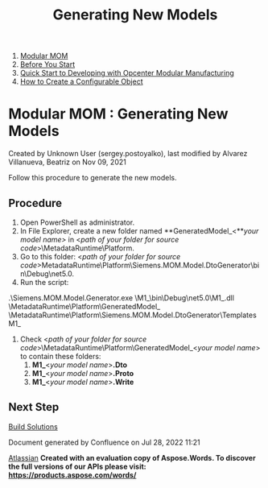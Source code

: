 ﻿---
title: "Generating New Models"
weight: 9
---
1. [Modular MOM](c:\users\anil.birajdar\desktop\temp\index.html)
1. [Before You Start](c:\users\anil.birajdar\desktop\temp\Before-You-Start_127740192.html)
1. [Quick Start to Developing with Opcenter Modular Manufacturing](c:\users\anil.birajdar\desktop\temp\Quick-Start-to-Developing-with-Opcenter-Modular-Manufacturing_134455239.html)
1. [How to Create a Configurable Object](c:\users\anil.birajdar\desktop\temp\How-to-Create-a-Configurable-Object_125339498.html)
# **Modular MOM : Generating New Models** 
Created by Unknown User (sergey.postoyalko), last modified by Alvarez Villanueva, Beatriz on Nov 09, 2021 

Follow this procedure to generate the new models.
## **Procedure**
1. Open PowerShell as administrator.
1. In File Explorer, create a new folder named **GeneratedModel\_<***your model name>* in <*path of your folder for source code*>\MetadataRuntime\Platform.
1. Go to this folder: <*path of your folder for source code*>MetadataRuntime\Platform\Siemens.MOM.Model.DtoGenerator\bin\Debug\net5.0\.
1. Run the script:

.\Siemens.MOM.Model.Generator.exe <path of your folder for source code>\M1\_<your model name>\bin\Debug\net5.0\M1\_<your model name>.dll <path of your folder for source code>\MetadataRuntime\Platform\GeneratedModel\_<your model name> <path of your folder for source code>\MetadataRuntime\Platform\Siemens.MOM.Model.DtoGenerator\Templates M1\_<your model name>

1. Check <*path of your folder for source code*>\MetadataRuntime\Platform\GeneratedModel\_<*your model name*> to contain these folders:
   1. **M1\_**<*your model name*>**.Dto**
   1. **M1\_**<*your model name*>**.Proto**
   1. **M1\_**<*your model name*>**.Write**
## **Next Step**
[Build Solutions](c:\users\anil.birajdar\desktop\temp\Building-Solutions_127739810.html)

Document generated by Confluence on Jul 28, 2022 11:21

[Atlassian](https://www.atlassian.com/)
**Created with an evaluation copy of Aspose.Words. To discover the full versions of our APIs please visit: https://products.aspose.com/words/**
